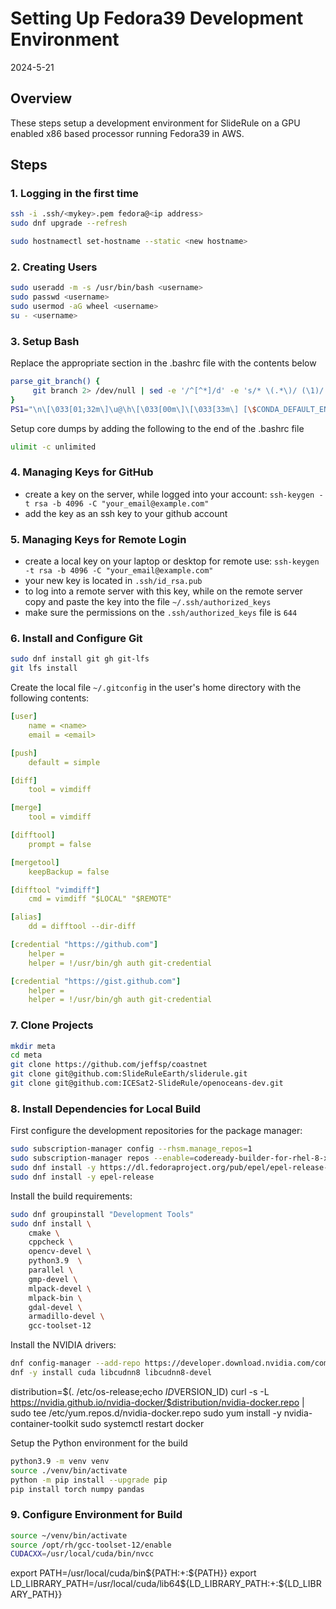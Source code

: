 # Setting Up Fedora39 Development Environment

2024-5-21

## Overview

These steps setup a development environment for SlideRule on a GPU enabled x86 based processor running Fedora39 in AWS.

## Steps

### 1. Logging in the first time

```bash
ssh -i .ssh/<mykey>.pem fedora@<ip address>
sudo dnf upgrade --refresh
```

```bash
sudo hostnamectl set-hostname --static <new hostname>
```

### 2. Creating Users

```bash
sudo useradd -m -s /usr/bin/bash <username>
sudo passwd <username>
sudo usermod -aG wheel <username>
su - <username>
```

### 3. Setup Bash

Replace the appropriate section in the .bashrc file with the contents below
```bash
parse_git_branch() {
     git branch 2> /dev/null | sed -e '/^[^*]/d' -e 's/* \(.*\)/ (\1)/'
}
PS1="\n\[\033[01;32m\]\u@\h\[\033[00m\]\[\033[33m\] [\$CONDA_DEFAULT_ENV]\$(parse_git_branch):\[\033[01;34m\]\w\[\033[00m\]\n\$ "
```

Setup core dumps by adding the following to the end of the .bashrc file
```bash
ulimit -c unlimited
```

### 4. Managing Keys for GitHub

- create a key on the server, while logged into your account: `ssh-keygen -t rsa -b 4096 -C "your_email@example.com"`
- add the key as an ssh key to your github account

### 5. Managing Keys for Remote Login

- create a local key on your laptop or desktop for remote use: `ssh-keygen -t rsa -b 4096 -C "your_email@example.com"`
- your new key is located in `.ssh/id_rsa.pub`
- to log into a remote server with this key, while on the remote server copy and paste the key into the file `~/.ssh/authorized_keys`
- make sure the permissions on the `.ssh/authorized_keys` file is `644`

### 6. Install and Configure Git

```bash
sudo dnf install git gh git-lfs
git lfs install
```

Create the local file `~/.gitconfig` in the user's home directory with the following contents:
```yml
[user]
	name = <name>
	email = <email>

[push]
    default = simple

[diff]
    tool = vimdiff

[merge]
    tool = vimdiff

[difftool]
    prompt = false

[mergetool]
    keepBackup = false

[difftool "vimdiff"]
    cmd = vimdiff "$LOCAL" "$REMOTE"

[alias]
    dd = difftool --dir-diff

[credential "https://github.com"]
	helper =
	helper = !/usr/bin/gh auth git-credential

[credential "https://gist.github.com"]
	helper =
	helper = !/usr/bin/gh auth git-credential
```

### 7. Clone Projects

```bash
mkdir meta
cd meta
git clone https://github.com/jeffsp/coastnet
git clone git@github.com:SlideRuleEarth/sliderule.git
git clone git@github.com:ICESat2-SlideRule/openoceans-dev.git
```

### 8. Install Dependencies for Local Build

First configure the development repositories for the package manager:
```bash
sudo subscription-manager config --rhsm.manage_repos=1
sudo subscription-manager repos --enable=codeready-builder-for-rhel-8-x86_64-rpms
sudo dnf install -y https://dl.fedoraproject.org/pub/epel/epel-release-latest-8.noarch.rpm
sudo dnf install -y epel-release
```

Install the build requirements:
```bash
sudo dnf groupinstall "Development Tools"
sudo dnf install \
    cmake \
    cppcheck \
    opencv-devel \
    python3.9  \
    parallel \
    gmp-devel \
    mlpack-devel \
    mlpack-bin \
    gdal-devel \
    armadillo-devel \
    gcc-toolset-12
```

Install the NVIDIA drivers:
```bash
dnf config-manager --add-repo https://developer.download.nvidia.com/compute/cuda/repos/rhel8/x86_64/cuda-rhel8.repo
dnf -y install cuda libcudnn8 libcudnn8-devel
```

distribution=$(. /etc/os-release;echo $ID$VERSION_ID)
curl -s -L https://nvidia.github.io/nvidia-docker/$distribution/nvidia-docker.repo | sudo tee /etc/yum.repos.d/nvidia-docker.repo
sudo yum install -y nvidia-container-toolkit
sudo systemctl restart docker

Setup the Python environment for the build
```bash
python3.9 -m venv venv
source ./venv/bin/activate
python -m pip install --upgrade pip
pip install torch numpy pandas
```

### 9. Configure Environment for Build

```bash
source ~/venv/bin/activate
source /opt/rh/gcc-toolset-12/enable
CUDACXX=/usr/local/cuda/bin/nvcc
```

export PATH=/usr/local/cuda/bin${PATH:+:${PATH}}
export LD_LIBRARY_PATH=/usr/local/cuda/lib64${LD_LIBRARY_PATH:+:${LD_LIBRARY_PATH}}